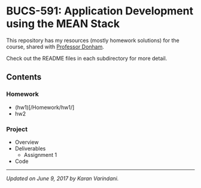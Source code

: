 # BUCS-591: Application Development using the MEAN Stack
This repository has my resources (mostly homework solutions) for the course, shared with [Professor Donham](http://www.bu.edu/cs/perry-donham/).

Check out the README files in each subdirectory for more detail.

## Contents

### Homework
* (hw1)[/Homework/hw1/]
* hw2

### Project
* Overview
* Deliverables
  * Assignment 1
* Code

----
_Updated on June 9, 2017 by Karan Varindani._